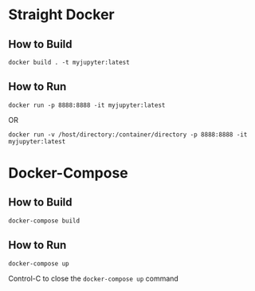 # Straight Docker
## How to Build

	docker build . -t myjupyter:latest

## How to Run

	docker run -p 8888:8888 -it myjupyter:latest

OR

	docker run -v /host/directory:/container/directory -p 8888:8888 -it myjupyter:latest


# Docker-Compose
## How to Build

	docker-compose build

## How to Run

	docker-compose up

Control-C to close the `docker-compose up` command